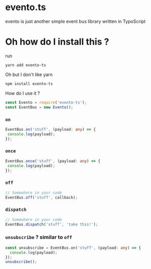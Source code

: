 # evento.ts
evento is just another simple event bus library written in TypoScript

# Oh how do I install this ?

run
```
yarn add evento-ts
```

Oh but I don't like yarn
```
npm install evento-ts
```

How do I use it ?
```typescript
const Evento = require('evento-ts');
const EventBus = new Evento();

```

### `on`
 ```typescript
 EventBus.on('stuff', (payload: any) => {
  console.log(payload);
});

 ```
### `once`
 ```typescript
 EventBus.once('stuff', (payload: any) => {
  console.log(payload);
});

 ```
### `off`
```typescript
// Somewhere in your code
EventBus.off('stuff', callback);
```

### `dispatch`
```typescript
// Somewhere in your code
EventBus.dispatch('stuff', 'take this!');
```

### `unsubscribe` ? similar to `off`
```typescript
const unsubscribe = EventBus.on('stuff', (payload: any) => {
  console.log(payload);
});
unsubscribe();
```
